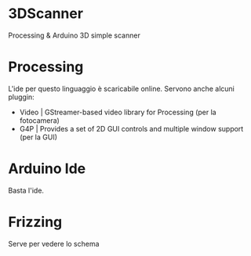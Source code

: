 # 3DScanner
Processing &amp; Arduino 3D simple scanner

# Processing
L'ide per questo linguaggio è scaricabile online. Servono anche alcuni pluggin:
* Video | GStreamer-based video library for Processing (per la fotocamera)
* G4P | Provides a set of 2D GUI controls and multiple window support (per la GUI)

# Arduino Ide
Basta l'ide.

# Frizzing
Serve per vedere lo schema
